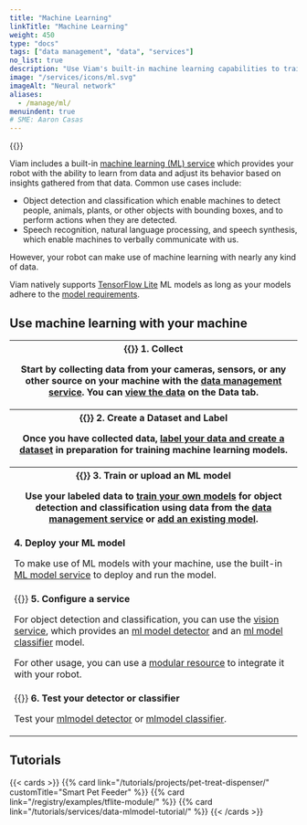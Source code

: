 ```yaml
---
title: "Machine Learning"
linkTitle: "Machine Learning"
weight: 450
type: "docs"
tags: ["data management", "data", "services"]
no_list: true
description: "Use Viam's built-in machine learning capabilities to train image classification models and deploy these models to your machines."
image: "/services/icons/ml.svg"
imageAlt: "Neural network"
aliases:
  - /manage/ml/
menuindent: true
# SME: Aaron Casas
---
```


{{<imgproc src="/ml/training.png" class="alignright" resize="400x" declaredimensions=true alt="ML training">}}

Viam includes a built-in [machine learning (ML) service](/ml/) which provides your robot with the ability to learn from data and adjust its behavior based on insights gathered from that data.
Common use cases include:

- Object detection and classification which enable machines to detect people, animals, plants, or other objects with bounding boxes, and to perform actions when they are detected.
- Speech recognition, natural language processing, and speech synthesis, which enable machines to verbally communicate with us.

However, your robot can make use of machine learning with nearly any kind of data.

Viam natively supports [TensorFlow Lite](https://www.tensorflow.org/lite) ML models as long as your models adhere to the [model requirements](/ml/deploy/#tflite_cpu-limitations).

## Use machine learning with your machine

<table>
  <tr>
    <th>{{<imgproc src="/ml/collect.svg" class="fill alignright" style="max-width: 300px" declaredimensions=true alt="Collect data">}}
      <b>1. Collect</b>
      <p>Start by collecting data from your cameras, sensors, or any other source on your machine with the <a href="/data/">data management service</a>. You can <a href="/data/view/">view the data</a> on the <b>Data tab</b>.</p>
    </th>
  </tr>
  <tr>
    <th>{{<imgproc src="/ml/label.svg" class="fill alignleft" style="max-width: 300px" declaredimensions=true alt="Label data">}}
      <b>2. Create a Dataset and Label</b>
      <p>Once you have collected data, <a href="/data/dataset/">label your data and create a dataset</a> in preparation for training machine learning models.</p>
    </th>
  </tr>
  <tr>
    <th>{{<imgproc src="/ml/train.svg" class="fill alignright" style="max-width: 300px" declaredimensions=true alt="Train models">}}
      <b>3. Train or upload an ML model</b>
      <p>Use your labeled data to <a href="/ml/train-model/">train your own models</a> for object detection and classification using data from the <a href="/data/">data management service</a> or <a href="/ml/upload-model/">add an existing model</a>.</p>
    </th>
  </tr>
  <tr>
    <td>
      <b>4. Deploy your ML model</b>
      <p>To make use of ML models with your machine, use the built-in <a href="/ml/">ML model service</a> to deploy and run the model.</p>
    </td>
  </tr>
  <tr>
    <td>{{<imgproc src="/ml/configure.svg" class="fill alignleft" style="max-width: 300px" declaredimensions=true alt="Configure a service">}}
      <b>5. Configure a service</b>
      <p>For object detection and classification, you can use the <a href="/ml/vision/">vision service</a>, which provides an <a href="/ml/vision/detection/#configure-an-mlmodel-detector">ml model detector</a> and an <a href="/ml/vision/classification/#configure-an-mlmodel-classifier">ml model classifier</a> model.</p>
      <p>For other usage, you can use a <a href="/registry/">modular resource</a> to integrate it with your robot.</p>
</td>
  </tr>
  <tr>
    <td>{{<imgproc src="ml/deploy.svg" class="fill alignright" style="max-width: 300px" declaredimensions=true alt="Deploy your model">}}
      <b>6. Test your detector or classifier</b>
      <p>Test your <a href="/ml/vision/detection/#test-your-detector">mlmodel detector</a> or <a href="/ml/vision/classification/#test-your-classifier">mlmodel classifier</a>.</p>
    </td>
  </tr>
</table>

## Tutorials

{{< cards >}}
{{% card link="/tutorials/projects/pet-treat-dispenser/" customTitle="Smart Pet Feeder" %}}
{{% card link="/registry/examples/tflite-module/" %}}
{{% card link="/tutorials/services/data-mlmodel-tutorial/" %}}
{{< /cards >}}
